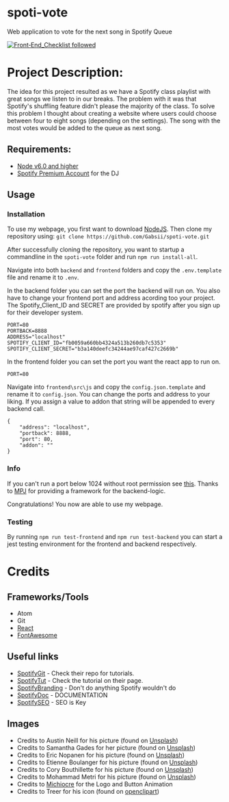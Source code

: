 # spoti-vote
Web application to vote for the next song in Spotify Queue

[![Front‑End_Checklist followed](https://img.shields.io/badge/Front‑End_Checklist-followed-brightgreen.svg)](https://github.com/thedaviddias/Front-End-Checklist/)


# Project Description:

The idea for this project resulted as we have a Spotify class playlist with great songs we listen to in our breaks.
The problem with it was that Spotify's shuffling feature didn't please the majority of the class.
To solve this problem I thought about creating a website where users could choose between four to eight songs (depending on the settings). The song with the most votes would be added to the queue as next song.

## Requirements:
* [Node v6.0 and higher](https://nodejs.org/en/)
* [Spotify Premium Account](https://www.spotify.com/at/) for the DJ

## Usage

### Installation

To use my webpage, you first want to download [NodeJS](https://nodejs.org/en/).
Then clone my repository using:
`git clone https://github.com/Gabsii/spoti-vote.git`

After successfully cloning the repository, you want to startup a commandline in the `spoti-vote` folder and run `npm run install-all`.

Navigate into both `backend` and `frontend` folders and copy the `.env.template` file and rename it to `.env`.

In the backend folder you can set the port the backend will run on. You also have to change your frontend port and address acording too your project.
The Spotify_Client_ID and SECRET are provided by spotify after you sign up for their developer system.
```
PORT=80
PORTBACK=8888
ADDRESS="localhost"
SPOTIFY_CLIENT_ID="fb0059a660bb4324a513b260db7c5353"
SPOTIFY_CLIENT_SECRET="b3a140deefc34244ae97caf427c2669b"
```
In the frontend folder you can set the port you want the react app to run on.
```
PORT=80
```
Navigate into `frontend\src\js` and copy the `config.json.template` and rename it to `config.json`.
You can change the ports and address to your liking.
If you assign a value to addon that string will be appended to every backend call.
```
{
    "address": "localhost",
    "portback": 8888,
    "port": 80,
    "addon": ""
}
```

### Info

If you can't run a port below 1024 without root permission see [this](http://pm2.keymetrics.io/docs/usage/specifics/).
Thanks to [MPJ](https://github.com/mpj/oauth-bridge-template) for providing a framework for the backend-logic.

Congratulations! You now are able to use my webpage.

### Testing

By running `npm run test-frontend` and `npm run test-backend` you can start a jest testing environment for the frontend and backend respectively.

# Credits

## Frameworks/Tools
* Atom
* Git
* [React](https://reactjs.org/)
* [FontAwesome](https://fontawesome.com/)

## Useful links

* [SpotifyGit](https://github.com/spotify/web-api-auth-examples) - Check their repo for tutorials.
* [SpotifyTut](https://developer.spotify.com/web-api/tutorial/) - Check the tutorial on their page.
* [SpotifyBranding](https://beta.developer.spotify.com/branding-guidelines/) - Don't do anything Spotify wouldn't do
* [SpotifyDoc](https://beta.developer.spotify.com/console/) - DOCUMENTATION
* [SpotifySEO](https://beta.developer.spotify.com/dashboard/applications) - SEO is Key

## Images

* Credits to Austin Neill for his picture (found on [Unsplash](https://unsplash.com))
* Credits to Samantha Gades for her picture (found on [Unsplash](https://unsplash.com))
* Credits to Eric Nopanen for his picture (found on [Unsplash](https://unsplash.com))
* Credits to Etienne Boulanger for his picture (found on [Unsplash](https://unsplash.com))
* Credits to Cory Bouthillette for his picture (found on [Unsplash](https://unsplash.com))
* Credits to Mohammad Metri for his picture (found on [Unsplash](https://unsplash.com))
* Credits to [Michiocre](https://github.com/Michiocre) for the Logo and Button Animation
* Credits to Treer for his icon (found on [openclipart](https://openclipart.org/detail/247324/abstract-user-icon-1))

